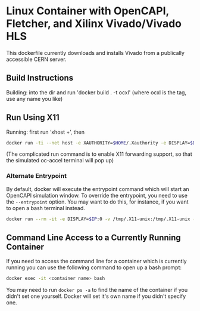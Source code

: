 # Linux Container with OpenCAPI, Fletcher, and Xilinx Vivado/Vivado HLS
This dockerfile currently downloads and installs Vivado from a publically accessible CERN server.

## Build Instructions
Building: into the dir and run 'docker build . -t ocxl' (where ocxl is the tag, use any name you like)

## Run Using X11
Running: first run ‘xhost +’, then 
```bash
docker run -ti --net host -e XAUTHORITY=$HOME/.Xauthority -e DISPLAY=$DISPLAY -v $HOME/.Xauthority:$HOME/.Xauthority -v /tmp/.X11-unix/:/tmp/.X11-unix -h $HOSTNAME ocxl
```
(The complicated run command is to enable X11 forwarding support, so that the simulated oc-accel terminal will pop up)

### Alternate Entrypoint
By default, docker will execute the entrypoint command which will start an OpenCAPI simulation window.
To override the entrypoint, you need to use the ```--entrypoint``` option. You may want to do this, for instance, if you want to open a bash terminal instead.
```bash
docker run --rm -it -e DISPLAY=$IP:0 -v /tmp/.X11-unix:/tmp/.X11-unix --entrypoint /bin/bash <container name>:<container tag>
```

## Command Line Access to a Currently Running Container
If you need to access the command line for a container which is currently running you can use the following command to open up a bash prompt:
```bash
docker exec -it <container name> bash
```

You may need to run ```docker ps -a``` to find the name of the container if you didn't set one yourself. Docker will set it's own name if you didn't specify one.
